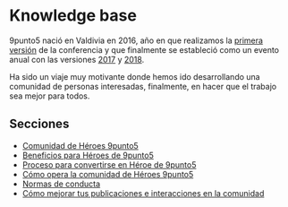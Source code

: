 # Knowledge base
9punto5 nació en Valdivia en 2016, año en que realizamos la [primera versión](http://2016.9punto5.cl/) de la conferencia y que finalmente se estableció como un evento anual con las versiones [2017](http://2017.9punto5.cl/) y [2018](http://2018.9punto5.cl/).

Ha sido un viaje muy motivante donde hemos ido desarrollando una comunidad de personas interesadas, finalmente, en hacer que el trabajo sea mejor para todos.

## Secciones
* [Comunidad de Héroes 9punto5](https://github.com/9punto5/KnowledgeBase/blob/master/Comunidad-9punto5-hero.md)
* [Beneficios para Héroes de 9punto5](https://github.com/9punto5/KnowledgeBase/blob/master/benefits-and-perks.md)
* [Proceso para convertirse en Héroe de 9punto5](https://github.com/9punto5/KnowledgeBase/blob/master/Proceso-convertirte-hero.md)
* [Cómo opera la comunidad de Héroes 9punto5](https://github.com/9punto5/KnowledgeBase/blob/master/operacion-comunidad-hero.md)
* [Normas de conducta](https://github.com/9punto5/KnowledgeBase/blob/master/normas-de-conducta.md)
* [Cómo mejorar tus publicaciones e interacciones en la comunidad](https://github.com/9punto5/KnowledgeBase/blob/master/mejora-tus-publicaciones-en-la-comunidad.md)

